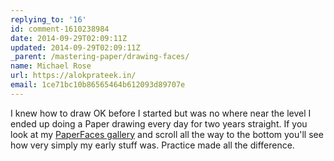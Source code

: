 ```yaml
---
replying_to: '16'
id: comment-1610238984
date: 2014-09-29T02:09:11Z
updated: 2014-09-29T02:09:11Z
_parent: /mastering-paper/drawing-faces/
name: Michael Rose
url: https://alokprateek.in/
email: 1ce71bc10b86565464b612093d89707e
---
```


I knew how to draw OK before I started but was no where near the level I ended
up doing a Paper drawing every day for two years straight. If you look at my
[PaperFaces gallery](http://alokprateek.in/paperfaces/) and scroll all the way
to the bottom you'll see how very simply my early stuff was. Practice made all
the difference.

